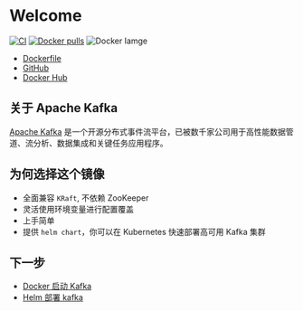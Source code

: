 # Welcome

[![CI](https://github.com/itboon/kafka-docker/actions/workflows/docker-publish.yml/badge.svg)](https://github.com/itboon/kafka-docker/actions/workflows/docker-publish.yml)
[![Docker pulls](https://img.shields.io/docker/pulls/kafkace/kafka)](https://hub.docker.com/r/kafkace/kafka)
![Docker Iamge](https://img.shields.io/docker/image-size/kafkace/kafka)

- [Dockerfile](https://github.com/itboon/kafka-docker/blob/main/Dockerfile)
- [GitHub](https://github.com/itboon/kafka-docker)
- [Docker Hub](https://hub.docker.com/r/kafkace/kafka)

## 关于 Apache Kafka

[Apache Kafka](https://kafka.apache.org/) 是一个开源分布式事件流平台，已被数千家公司用于高性能数据管道、流分析、数据集成和关键任务应用程序。

## 为何选择这个镜像

- 全面兼容 `KRaft`, 不依赖 ZooKeeper
- 灵活使用环境变量进行配置覆盖
- 上手简单
- 提供 `helm chart`，你可以在 Kubernetes 快速部署高可用 Kafka 集群

## 下一步

- [Docker 启动 Kafka](./docker)
- [Helm 部署 kafka](./helm)